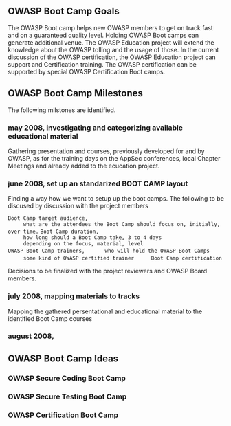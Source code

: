 ## OWASP Boot Camp Goals

The OWASP Boot camp helps new OWASP members to get on track fast and on
a guaranteed quality level. Holding OWASP Boot camps can generate
additional venue. The OWASP Education project will extend the knowledge
about the OWASP tolling and the usage of those. In the current
discussion of the OWASP certification, the OWASP Education project can
support and Certification training. The OWASP certification can be
supported by special OWASP Certification Boot camps.

## OWASP Boot Camp Milestones

The following milstones are identified.

### may 2008, investigating and categorizing available educational material

Gathering presentation and courses, previously developed for and by
OWASP, as for the training days on the AppSec conferences, local Chapter
Meetings and already added to the ecucation project.

### june 2008, set up an standarized BOOT CAMP layout

Finding a way how we want to setup up the boot camps. The following to
be discused by discussion with the project members

`Boot Camp target audience, `
`     what are the attendees the Boot Camp should focus on, initially, over time.`
`Boot Camp duration,`
`     how long should a Boot Camp take, 3 to 4 days`
`     depending on the focus, material, level`
`OWASP Boot Camp trainers, `
`     who will hold the OWASP Boot Camps`
`     some kind of OWASP certified trainer`
`     Boot Camp certification`

Decisions to be finalized with the project reviewers and OWASP Board
members.

### july 2008, mapping materials to tracks

Mapping the gathered persentational and educational material to the
identified Boot Camp courses

### august 2008,

## OWASP Boot Camp Ideas

### OWASP Secure Coding Boot Camp

### OWASP Secure Testing Boot Camp

### OWASP Certification Boot Camp